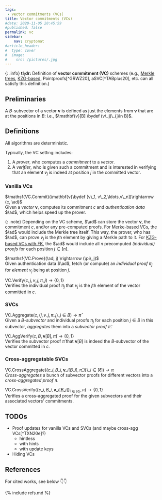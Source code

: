 ```yaml
---
tags:
 - vector commitments (VCs)
title: Vector commitments (VCs)
#date: 2020-11-05 20:45:59
#published: false
permalink: vc
sidebar:
    nav: cryptomat
#article_header:
#  type: cover
#  image:
#    src: /pictures/.jpg
---
```


{: .info}
**tl;dr:** Definition of **vector commitment (VC)** schemes (e.g., [Merkle trees](/merkle), [KZG-based](/kzg), Pointproofs[^GRWZ20], aSVC[^TABplus20], etc. can all satisfy this definition.)

<!--more-->

<!-- Here you can define LaTeX macros -->
<div style="display: none;">$
\def\ad{\mathsf{authData}}
$</div> <!-- $ -->

## Preliminaries

A $B$-subvector of a vector $\mathbf{v}$ is defined as just the elements from $\mathbf{v}$ that are at the positions in $B$:
i.e., $\mathbf{v}[B] \bydef (v\_j)\_{j\in B}$.

## Definitions

All algorithms are deterministic.

Typically, the VC setting includes:
 1. A _prover_, who computes a _commitment_ to a _vector_.
 2. A _verifier_, who is given such a commitment and is interested in verifying that an element $v_j$ is indeed at position $j$ in the committed vector.

### Vanilla VCs

$\mathsf{VC.Commit}(\mathbf{v}\bydef [v\_1, v\_2,\ldots,v\_n])\rightarrow (c, \ad)$  
Given a *vector* $\mathbf{v}$, computes its commitment $c$ and _authentication data_ $\ad$, which helps speed up the prover.

{: .note}
Depending on the VC scheme, $\ad$ can store the vector $\mathbf{v}$, the commitment $c$, and/or any pre-computed proofs.
For [Merke-based VCs](/merkle), the $\ad$ would include the Merkle tree itself.
This way, the prover, who has $\ad$, can prove $v_j$ is the $j$th element by giving a Merkle path to it.
For [KZG-based VCs with FK](/fk), the $\ad$ would include all $n$ precomputed _(individual) proofs_ for each position $j\in[n]$.

$\mathsf{VC.Prove}(\ad, j) \rightarrow (\pi\_j)$  
Given authentication data $\ad$, fetch (or compute) an _individual proof_ $\pi_j$ for *element* $v_j$ being at position $j$.

$\mathsf{VC.Verify}(c, j, v\_j, \pi\_j)\rightarrow \{0,1\}$  
Verifies the individual proof $\pi_j$ that $v_j$ is the $j$th element of the vector committed in $c$.

### SVCs

$\mathsf{VC.Aggregate}(c, (j,v\_j,\pi\_j)\_{j\in B})\rightarrow \hat{\pi}$  
Given a *$B$-subvector* and individual proofs $\pi_j$ for each position $j\in B$ in this subvector, *aggregates* them into a _subvector proof_ $\hat{\pi}$.

$\mathsf{VC.AggVerify}(c, B, \mathbf{v}[B], \hat{\pi})\rightarrow \{0,1\}$  
Verifies the subvector proof $\hat{\pi}$ that $\mathbf{v}[B]$ is indeed the $B$-subvector of the vector committed in $c$.

### Cross-aggregatable SVCs

$\mathsf{VC.CrossAggregate}\left(\{c\_i, B\_i,\mathbf{v}\_i[B\_i],\hat{\pi}\_i)\}\_{i\in[\ell]}\right)\rightarrow \pi$  
*Cross-aggregates* a bunch of subvector proofs for different vectors into a _cross-aggregated proof_ $\pi$.

$\mathsf{VC.CrossVerify}\left(\{c\_i, B\_i,\mathbf{v}\_i[B\_i]\}_{i\in[\ell]},\pi\right)\rightarrow \{0,1\}$  
Verifies a cross-aggregated proof for the given subvectors and their associated vectors' commitments.

## TODOs

 - Proof updates for vanilla VCs and SVCs (and maybe cross-agg VCs[^TXN20e]?)
    + hintless
    + with hints
    + with update keys
 - Hiding VCs

## References

For cited works, see below 👇👇

{% include refs.md %}
